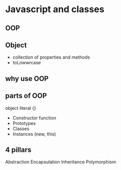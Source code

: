 # Javascript and classes

## OOP

## Object
- collection of properties and methods
- toLowwrcase

## why use OOP

 ## parts of OOP
 object literal {}

 - Constructor function
 - Prototypes
 - Classes
 - Instances (new, this)

 ## 4 pillars
 Abstraction
 Encapsulation
 Inheritance
 Polymorphism

 